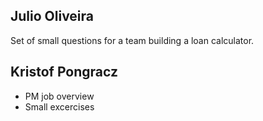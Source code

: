 Julio Oliveira
--------------

Set of small questions for a team building a loan calculator.

Kristof Pongracz
----------------

- PM job overview
- Small excercises

